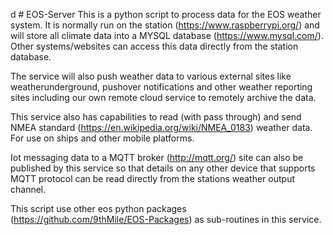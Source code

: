 d # EOS-Server
This is a python script to process data for the EOS weather system. It is normally run on the station (https://www.raspberrypi.org/) and will store all climate data into a MYSQL database (https://www.mysql.com/). Other systems/websites can access this data directly from the station database.

The service will also push weather data to various external sites like weatherunderground, pushover notifications and other weather reporting sites including our own remote cloud service to remotely archive the data.

This service also has capabilities to read (with pass through) and send NMEA standard (https://en.wikipedia.org/wiki/NMEA_0183) weather data. For use on ships and other mobile platforms.

Iot messaging data to a MQTT broker (http://mqtt.org/) site can also be published by this service so that details on any other device that supports MQTT protocol can be read directly from the stations weather output channel.

This script use other eos python packages (https://github.com/9thMile/EOS-Packages) as sub-routines in this service.
